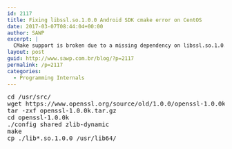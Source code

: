 ```yaml
---
id: 2117
title: Fixing libssl.so.1.0.0 Android SDK cmake error on CentOS
date: 2017-03-07T08:44:04+00:00
author: SAWP
excerpt: |
  CMake support is broken due to a missing dependency on libssl.so.1.0.0 and libcrypto.so.1.0.0 of the bundled cmake binary.
layout: post
guid: http://www.sawp.com.br/blog/?p=2117
permalink: /p=2117
categories:
  - Programming Internals
---
```

<pre>cd /usr/src/
wget https://www.openssl.org/source/old/1.0.0/openssl-1.0.0k.tar.gz
tar -zxf openssl-1.0.0k.tar.gz 
cd openssl-1.0.0k
./config shared zlib-dynamic
make
cp ./lib*.so.1.0.0 /usr/lib64/</pre>
